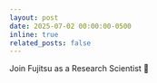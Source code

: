```yaml
---
layout: post
date: 2025-07-02 00:00:00-0500
inline: true
related_posts: false
---
```


Join Fujitsu as a Research Scientist 🎉
